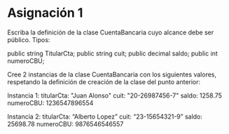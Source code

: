 # Asignación 1

Escriba la definición de la clase CuentaBancaria cuyo alcance debe ser público. Tipos:

public string TitularCta;
public string cuit;
public decimal saldo;
public int numeroCBU;

Cree 2 instancias de la clase CuentaBancaria con los siguientes valores, respetando la definición de creación de la clase del punto anterior:

Instancia 1:
	titularCta: "Juan Alonso"
	cuit: "20-26987456-7"
	saldo: 1258.75
	numeroCBU: 1236547896554

Instancia 2:
	titularCta: “Alberto Lopez” 
	cuit: “23-15654321-9” 
	saldo: 25698.78 
	numeroCBU: 9876546546557